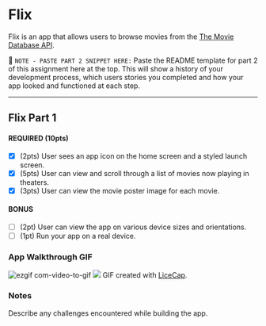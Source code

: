 # Flix

Flix is an app that allows users to browse movies from the [The Movie Database API](http://docs.themoviedb.apiary.io/#).

📝 `NOTE - PASTE PART 2 SNIPPET HERE:` Paste the README template for part 2 of this assignment here at the top. This will show a history of your development process, which users stories you completed and how your app looked and functioned at each step.

---

## Flix Part 1


#### REQUIRED (10pts)
- [x] (2pts) User sees an app icon on the home screen and a styled launch screen.
- [x] (5pts) User can view and scroll through a list of movies now playing in theaters.
- [x] (3pts) User can view the movie poster image for each movie.

#### BONUS
- [ ] (2pt) User can view the app on various device sizes and orientations.
- [ ] (1pt) Run your app on a real device.

### App Walkthrough GIF

![ezgif com-video-to-gif](https://s7.ezgif.com/save/ezgif-7-e9f41068ed68.gif)
![](https://s7.ezgif.com/save/ezgif-7-e9f41068ed68.gif)
GIF created with [LiceCap](https://s7.ezgif.com/save/ezgif-7-e9f41068ed68.gif).

### Notes
Describe any challenges encountered while building the app.
